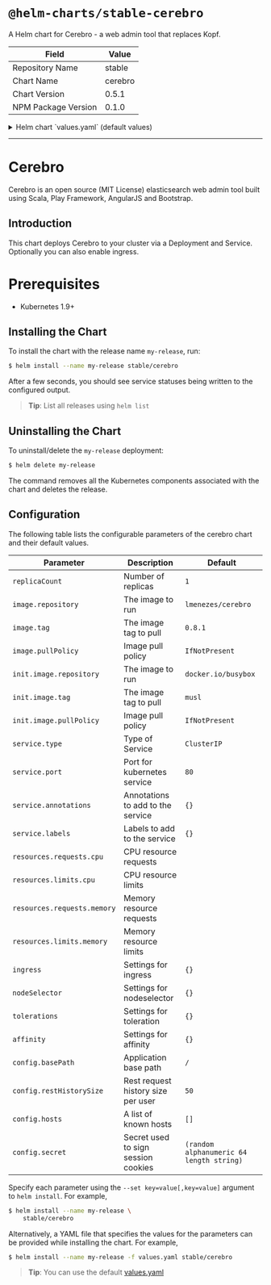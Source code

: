 # `@helm-charts/stable-cerebro`

A Helm chart for Cerebro - a web admin tool that replaces Kopf.

| Field               | Value   |
| ------------------- | ------- |
| Repository Name     | stable  |
| Chart Name          | cerebro |
| Chart Version       | 0.5.1   |
| NPM Package Version | 0.1.0   |

<details>

<summary>Helm chart `values.yaml` (default values)</summary>

```yaml
replicaCount: 1
revisionHistoryLimit: 3

image:
  repository: lmenezes/cerebro
  # Note: when updating the version, ensure `config` and the ConfigMap are kept
  # in sync with the default configuration of the upstream image
  tag: 0.8.1
  pullPolicy: IfNotPresent

init:
  image:
    repository: docker.io/busybox
    tag: musl
    pullPolicy: IfNotPresent

service:
  type: ClusterIP
  port: 80
  annotations: {}
  labels: {}

ingress:
  enabled: false
  annotations:
    {}
    # kubernetes.io/ingress.class: nginx
    # kubernetes.io/tls-acme: "true"
  path: /
  hosts:
    - chart-example.local
  tls: []
  #  - secretName: chart-example-tls
  #    hosts:
  #      - chart-example.local

resources: {}

nodeSelector: {}

tolerations: []

affinity: {}

config:
  basePath: '/'
  restHistorySize: 50
  hosts: []
  #  - host:
  #    name:

  # Secret used to sign session cookies. If empty it will be replaced with a
  # random 64 length string
  secret: ''
```

</details>

---

# Cerebro

Cerebro is an open source (MIT License) elasticsearch web admin tool built using Scala, Play Framework, AngularJS and Bootstrap.

## Introduction

This chart deploys Cerebro to your cluster via a Deployment and Service.
Optionally you can also enable ingress.

# Prerequisites

- Kubernetes 1.9+

## Installing the Chart

To install the chart with the release name `my-release`, run:

```bash
$ helm install --name my-release stable/cerebro
```

After a few seconds, you should see service statuses being written to the configured output.

> **Tip**: List all releases using `helm list`

## Uninstalling the Chart

To uninstall/delete the `my-release` deployment:

```bash
$ helm delete my-release
```

The command removes all the Kubernetes components associated with the chart and deletes the release.

## Configuration

The following table lists the configurable parameters of the cerebro chart and their default values.

| Parameter                   | Description                         | Default                                  |
| --------------------------- | ----------------------------------- | ---------------------------------------- |
| `replicaCount`              | Number of replicas                  | `1`                                      |
| `image.repository`          | The image to run                    | `lmenezes/cerebro`                       |
| `image.tag`                 | The image tag to pull               | `0.8.1`                                  |
| `image.pullPolicy`          | Image pull policy                   | `IfNotPresent`                           |
| `init.image.repository`     | The image to run                    | `docker.io/busybox`                      |
| `init.image.tag`            | The image tag to pull               | `musl`                                   |
| `init.image.pullPolicy`     | Image pull policy                   | `IfNotPresent`                           |
| `service.type`              | Type of Service                     | `ClusterIP`                              |
| `service.port`              | Port for kubernetes service         | `80`                                     |
| `service.annotations`       | Annotations to add to the service   | `{}`                                     |
| `service.labels`            | Labels to add to the service        | `{}`                                     |
| `resources.requests.cpu`    | CPU resource requests               |                                          |
| `resources.limits.cpu`      | CPU resource limits                 |                                          |
| `resources.requests.memory` | Memory resource requests            |                                          |
| `resources.limits.memory`   | Memory resource limits              |                                          |
| `ingress`                   | Settings for ingress                | `{}`                                     |
| `nodeSelector`              | Settings for nodeselector           | `{}`                                     |
| `tolerations`               | Settings for toleration             | `{}`                                     |
| `affinity`                  | Settings for affinity               | `{}`                                     |
| `config.basePath`           | Application base path               | `/`                                      |
| `config.restHistorySize`    | Rest request history size per user  | `50`                                     |
| `config.hosts`              | A list of known hosts               | `[]`                                     |
| `config.secret`             | Secret used to sign session cookies | `(random alphanumeric 64 length string)` |

Specify each parameter using the `--set key=value[,key=value]` argument to `helm install`. For example,

```bash
$ helm install --name my-release \
    stable/cerebro
```

Alternatively, a YAML file that specifies the values for the parameters can be provided while installing the chart. For example,

```bash
$ helm install --name my-release -f values.yaml stable/cerebro
```

> **Tip**: You can use the default [values.yaml](values.yaml)
